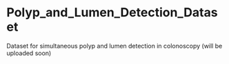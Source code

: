 # Polyp_and_Lumen_Detection_Dataset
Dataset for simultaneous polyp and lumen detection in colonoscopy
(will be uploaded soon)
